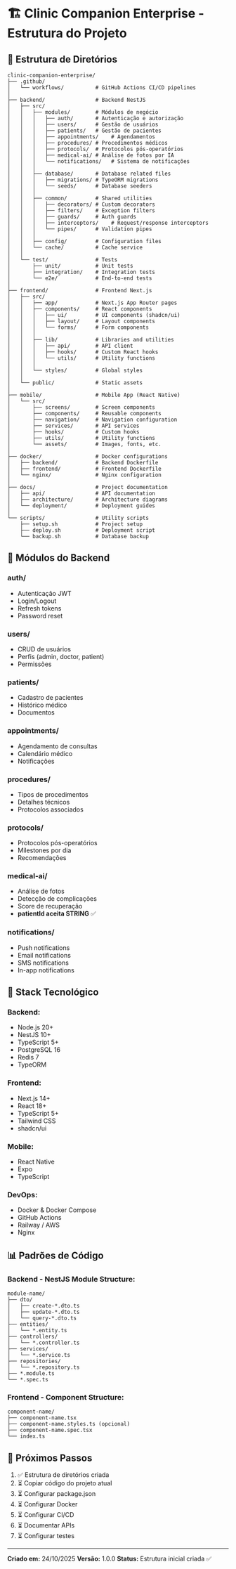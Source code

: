 # 🏗️ Clinic Companion Enterprise - Estrutura do Projeto

## 📁 Estrutura de Diretórios

```
clinic-companion-enterprise/
├── .github/
│   └── workflows/          # GitHub Actions CI/CD pipelines
│
├── backend/                # Backend NestJS
│   ├── src/
│   │   ├── modules/        # Módulos de negócio
│   │   │   ├── auth/       # Autenticação e autorização
│   │   │   ├── users/      # Gestão de usuários
│   │   │   ├── patients/   # Gestão de pacientes
│   │   │   ├── appointments/    # Agendamentos
│   │   │   ├── procedures/ # Procedimentos médicos
│   │   │   ├── protocols/  # Protocolos pós-operatórios
│   │   │   ├── medical-ai/ # Análise de fotos por IA
│   │   │   └── notifications/   # Sistema de notificações
│   │   │
│   │   ├── database/       # Database related files
│   │   │   ├── migrations/ # TypeORM migrations
│   │   │   └── seeds/      # Database seeders
│   │   │
│   │   ├── common/         # Shared utilities
│   │   │   ├── decorators/ # Custom decorators
│   │   │   ├── filters/    # Exception filters
│   │   │   ├── guards/     # Auth guards
│   │   │   ├── interceptors/    # Request/response interceptors
│   │   │   └── pipes/      # Validation pipes
│   │   │
│   │   ├── config/         # Configuration files
│   │   └── cache/          # Cache service
│   │
│   └── test/               # Tests
│       ├── unit/           # Unit tests
│       ├── integration/    # Integration tests
│       └── e2e/            # End-to-end tests
│
├── frontend/               # Frontend Next.js
│   ├── src/
│   │   ├── app/            # Next.js App Router pages
│   │   ├── components/     # React components
│   │   │   ├── ui/         # UI components (shadcn/ui)
│   │   │   ├── layout/     # Layout components
│   │   │   └── forms/      # Form components
│   │   │
│   │   ├── lib/            # Libraries and utilities
│   │   │   ├── api/        # API client
│   │   │   ├── hooks/      # Custom React hooks
│   │   │   └── utils/      # Utility functions
│   │   │
│   │   └── styles/         # Global styles
│   │
│   └── public/             # Static assets
│
├── mobile/                 # Mobile App (React Native)
│   └── src/
│       ├── screens/        # Screen components
│       ├── components/     # Reusable components
│       ├── navigation/     # Navigation configuration
│       ├── services/       # API services
│       ├── hooks/          # Custom hooks
│       ├── utils/          # Utility functions
│       └── assets/         # Images, fonts, etc.
│
├── docker/                 # Docker configurations
│   ├── backend/            # Backend Dockerfile
│   ├── frontend/           # Frontend Dockerfile
│   └── nginx/              # Nginx configuration
│
├── docs/                   # Project documentation
│   ├── api/                # API documentation
│   ├── architecture/       # Architecture diagrams
│   └── deployment/         # Deployment guides
│
└── scripts/                # Utility scripts
    ├── setup.sh            # Project setup
    ├── deploy.sh           # Deployment script
    └── backup.sh           # Database backup
```

## 🎯 Módulos do Backend

### **auth/**
- Autenticação JWT
- Login/Logout
- Refresh tokens
- Password reset

### **users/**
- CRUD de usuários
- Perfis (admin, doctor, patient)
- Permissões

### **patients/**
- Cadastro de pacientes
- Histórico médico
- Documentos

### **appointments/**
- Agendamento de consultas
- Calendário médico
- Notificações

### **procedures/**
- Tipos de procedimentos
- Detalhes técnicos
- Protocolos associados

### **protocols/**
- Protocolos pós-operatórios
- Milestones por dia
- Recomendações

### **medical-ai/**
- Análise de fotos
- Detecção de complicações
- Score de recuperação
- **patientId aceita STRING** ✅

### **notifications/**
- Push notifications
- Email notifications
- SMS notifications
- In-app notifications

## 🔧 Stack Tecnológico

### **Backend:**
- Node.js 20+
- NestJS 10+
- TypeScript 5+
- PostgreSQL 16
- Redis 7
- TypeORM

### **Frontend:**
- Next.js 14+
- React 18+
- TypeScript 5+
- Tailwind CSS
- shadcn/ui

### **Mobile:**
- React Native
- Expo
- TypeScript

### **DevOps:**
- Docker & Docker Compose
- GitHub Actions
- Railway / AWS
- Nginx

## 📊 Padrões de Código

### **Backend - NestJS Module Structure:**
```
module-name/
├── dto/
│   ├── create-*.dto.ts
│   ├── update-*.dto.ts
│   └── query-*.dto.ts
├── entities/
│   └── *.entity.ts
├── controllers/
│   └── *.controller.ts
├── services/
│   └── *.service.ts
├── repositories/
│   └── *.repository.ts
├── *.module.ts
└── *.spec.ts
```

### **Frontend - Component Structure:**
```
component-name/
├── component-name.tsx
├── component-name.styles.ts (opcional)
├── component-name.spec.tsx
└── index.ts
```

## 🚀 Próximos Passos

1. ✅ Estrutura de diretórios criada
2. ⏳ Copiar código do projeto atual
3. ⏳ Configurar package.json
4. ⏳ Configurar Docker
5. ⏳ Configurar CI/CD
6. ⏳ Documentar APIs
7. ⏳ Configurar testes

---

**Criado em:** 24/10/2025
**Versão:** 1.0.0
**Status:** Estrutura inicial criada ✅
